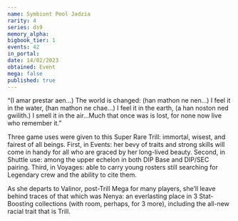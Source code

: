 ```yaml
---
name: Symbiont Pool Jadzia
rarity: 4
series: ds9
memory_alpha:
bigbook_tier: 1
events: 42
in_portal:
date: 14/02/2023
obtained: Event
mega: false
published: true
---
```


“(I amar prestar aen…) The world is changed: (han mathon ne nen…) I feel it in the water, (han mathon ne chae…) I feel it in the earth, (a han noston ned gwilith.) I smell it in the air...Much that once was is lost, for none now live who remember it.”

Three game uses were given to this Super Rare Trill: immortal, wisest, and fairest of all beings. First, in Events: her bevy of traits and strong skills will come in handy for all who are graced by her long-lived beauty. Second, in Shuttle use: among the upper echelon in both DIP Base and DIP/SEC pairing. Third, in Voyages: able to carry young rosters still searching for Legendary crew and the ability to cite them.

As she departs to Valinor, post-Trill Mega for many players, she’ll leave behind traces of that which was Nenya: an everlasting place in 3 Stat-Boosting collections (with room, perhaps, for 3 more), including the all-new racial trait that is Trill.
